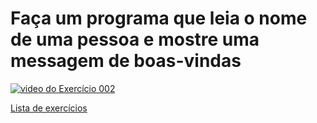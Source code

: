 # Faça um programa que leia o nome de uma pessoa e mostre uma messagem de boas-vindas

[![video do Exercício 002](https://img.youtube.com/vi/FNqdV5Zb_5Q/maxresdefault.jpg)](https://youtu.be/FNqdV5Zb_5Q)

[Lista de exercícios](../../../tree/pt)
